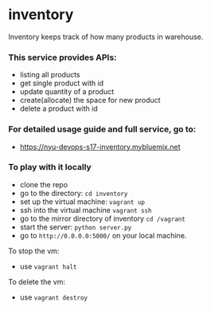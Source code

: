# inventory
Inventory keeps track of how many products in warehouse.

### This service provides APIs:
- listing all products
- get single product with id
- update quantity of a product
- create(allocate) the space for new product
- delete a product with id

### For detailed usage guide and full service, go to:
-  https://nyu-devops-s17-inventory.mybluemix.net

### To play with it locally
- clone the repo
- go to the directory: ```cd inventory```
- set up the virtual machine: ```vagrant up```
- ssh into the virtual machine ```vagrant ssh```
- go to the mirror directory of inventory ```cd /vagrant```
- start the server: ```python server.py```
- go to ```http://0.0.0.0:5000/``` on your local machine.

To stop the vm:
- use ```vagrant halt```

To delete the vm:
- use ```vagrant destroy```
